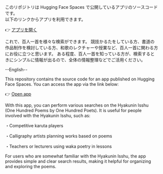 このリポジトリは Hugging Face Spaces で公開しているアプリのソースコードです。  
以下のリンクからアプリを利用できます。  

👉 [アプリを開く](https://huggingface.co/spaces/Nagatatsu/hyakuninIsshu-search)

これで、百人一首を様々な検索ができます。
競技かるたをしている方、書道の作品制作を検討している方、和歌のレクチャーや授業など、百人一首に関わる方にお役に立つと思います。
ある程度、百人一首を知っている方が、検索するときにシンプルに情報が出るので、全体の情報整理などでご活用ください。

--English--

This repository contains the source code for an app published on Hugging Face Spaces.
You can access the app via the link below:

👉 [Open app](https://huggingface.co/spaces/Nagatatsu/hyakuninIsshu-search)

With this app, you can perform various searches on the Hyakunin Isshu (One Hundred Poems by One Hundred Poets).
It is useful for people involved with the Hyakunin Isshu, such as:

・Competitive karuta players

・Calligraphy artists planning works based on poems

・Teachers or lecturers using waka poetry in lessons

For users who are somewhat familiar with the Hyakunin Isshu, the app provides simple and clear search results, making it helpful for organizing and exploring the poems.
